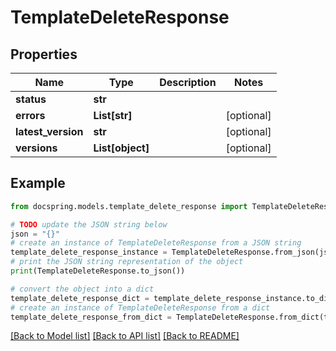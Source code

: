 # TemplateDeleteResponse


## Properties

Name | Type | Description | Notes
------------ | ------------- | ------------- | -------------
**status** | **str** |  | 
**errors** | **List[str]** |  | [optional] 
**latest_version** | **str** |  | [optional] 
**versions** | **List[object]** |  | [optional] 

## Example

```python
from docspring.models.template_delete_response import TemplateDeleteResponse

# TODO update the JSON string below
json = "{}"
# create an instance of TemplateDeleteResponse from a JSON string
template_delete_response_instance = TemplateDeleteResponse.from_json(json)
# print the JSON string representation of the object
print(TemplateDeleteResponse.to_json())

# convert the object into a dict
template_delete_response_dict = template_delete_response_instance.to_dict()
# create an instance of TemplateDeleteResponse from a dict
template_delete_response_from_dict = TemplateDeleteResponse.from_dict(template_delete_response_dict)
```
[[Back to Model list]](../README.md#documentation-for-models) [[Back to API list]](../README.md#documentation-for-api-endpoints) [[Back to README]](../README.md)


